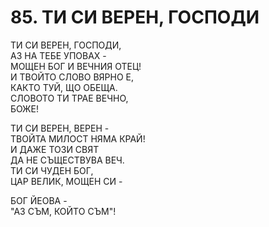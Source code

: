 # 85. ТИ СИ ВЕРЕН, ГОСПОДИ  
  
ТИ СИ ВЕРЕН, ГОСПОДИ,  
АЗ НА ТЕБЕ УПОВАХ -  
МОЩЕН БОГ И ВЕЧНИЯ ОТЕЦ!  
И ТВОЙТО СЛОВО ВЯРНО Е,  
КАКТО ТУЙ, ЩО ОБЕЩА.  
СЛОВОТО ТИ ТРАЕ ВЕЧНО,  
БОЖЕ!  
  
ТИ СИ ВЕРЕН, ВЕРЕН -  
ТВОЙТА МИЛОСТ НЯМА КРАЙ!  
И ДАЖЕ ТОЗИ СВЯТ  
ДА НЕ СЪЩЕСТВУВА ВЕЧ.  
ТИ СИ ЧУДЕН БОГ,  
ЦАР ВЕЛИК, МОЩЕН СИ -  

  БОГ ЙЕОВА -  
  "АЗ СЪМ, КОЙТО СЪМ"!  
  